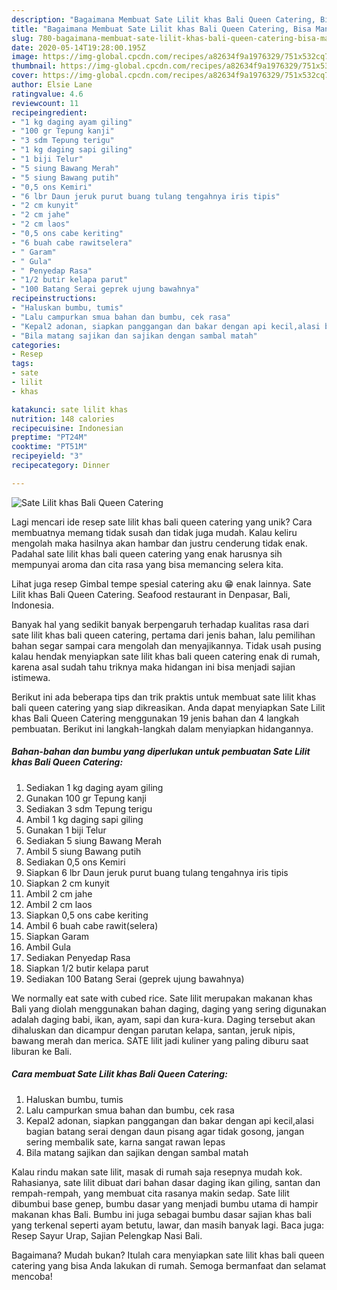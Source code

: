 ```yaml
---
description: "Bagaimana Membuat Sate Lilit khas Bali Queen Catering, Bisa Manjain Lidah"
title: "Bagaimana Membuat Sate Lilit khas Bali Queen Catering, Bisa Manjain Lidah"
slug: 780-bagaimana-membuat-sate-lilit-khas-bali-queen-catering-bisa-manjain-lidah
date: 2020-05-14T19:28:00.195Z
image: https://img-global.cpcdn.com/recipes/a82634f9a1976329/751x532cq70/sate-lilit-khas-bali-queen-catering-foto-resep-utama.jpg
thumbnail: https://img-global.cpcdn.com/recipes/a82634f9a1976329/751x532cq70/sate-lilit-khas-bali-queen-catering-foto-resep-utama.jpg
cover: https://img-global.cpcdn.com/recipes/a82634f9a1976329/751x532cq70/sate-lilit-khas-bali-queen-catering-foto-resep-utama.jpg
author: Elsie Lane
ratingvalue: 4.6
reviewcount: 11
recipeingredient:
- "1 kg daging ayam giling"
- "100 gr Tepung kanji"
- "3 sdm Tepung terigu"
- "1 kg daging sapi giling"
- "1 biji Telur"
- "5 siung Bawang Merah"
- "5 siung Bawang putih"
- "0,5 ons Kemiri"
- "6 lbr Daun jeruk purut buang tulang tengahnya iris tipis"
- "2 cm kunyit"
- "2 cm jahe"
- "2 cm laos"
- "0,5 ons cabe keriting"
- "6 buah cabe rawitselera"
- " Garam"
- " Gula"
- " Penyedap Rasa"
- "1/2 butir kelapa parut"
- "100 Batang Serai geprek ujung bawahnya"
recipeinstructions:
- "Haluskan bumbu, tumis"
- "Lalu campurkan smua bahan dan bumbu, cek rasa"
- "Kepal2 adonan, siapkan panggangan dan bakar dengan api kecil,alasi bagian batang serai dengan daun pisang agar tidak gosong, jangan sering membalik sate, karna sangat rawan lepas"
- "Bila matang sajikan dan sajikan dengan sambal matah"
categories:
- Resep
tags:
- sate
- lilit
- khas

katakunci: sate lilit khas 
nutrition: 148 calories
recipecuisine: Indonesian
preptime: "PT24M"
cooktime: "PT51M"
recipeyield: "3"
recipecategory: Dinner

---
```



![Sate Lilit khas Bali Queen Catering](https://img-global.cpcdn.com/recipes/a82634f9a1976329/751x532cq70/sate-lilit-khas-bali-queen-catering-foto-resep-utama.jpg)

Lagi mencari ide resep sate lilit khas bali queen catering yang unik? Cara membuatnya memang tidak susah dan tidak juga mudah. Kalau keliru mengolah maka hasilnya akan hambar dan justru cenderung tidak enak. Padahal sate lilit khas bali queen catering yang enak harusnya sih mempunyai aroma dan cita rasa yang bisa memancing selera kita.

Lihat juga resep Gimbal tempe spesial catering aku 😁 enak lainnya. Sate Lilit khas Bali Queen Catering. Seafood restaurant in Denpasar, Bali, Indonesia.

Banyak hal yang sedikit banyak berpengaruh terhadap kualitas rasa dari sate lilit khas bali queen catering, pertama dari jenis bahan, lalu pemilihan bahan segar sampai cara mengolah dan menyajikannya. Tidak usah pusing kalau hendak menyiapkan sate lilit khas bali queen catering enak di rumah, karena asal sudah tahu triknya maka hidangan ini bisa menjadi sajian istimewa.


Berikut ini ada beberapa tips dan trik praktis untuk membuat sate lilit khas bali queen catering yang siap dikreasikan. Anda dapat menyiapkan Sate Lilit khas Bali Queen Catering menggunakan 19 jenis bahan dan 4 langkah pembuatan. Berikut ini langkah-langkah dalam menyiapkan hidangannya.

<!--inarticleads1-->

##### Bahan-bahan dan bumbu yang diperlukan untuk pembuatan Sate Lilit khas Bali Queen Catering:

1. Sediakan 1 kg daging ayam giling
1. Gunakan 100 gr Tepung kanji
1. Sediakan 3 sdm Tepung terigu
1. Ambil 1 kg daging sapi giling
1. Gunakan 1 biji Telur
1. Sediakan 5 siung Bawang Merah
1. Ambil 5 siung Bawang putih
1. Sediakan 0,5 ons Kemiri
1. Siapkan 6 lbr Daun jeruk purut buang tulang tengahnya iris tipis
1. Siapkan 2 cm kunyit
1. Ambil 2 cm jahe
1. Ambil 2 cm laos
1. Siapkan 0,5 ons cabe keriting
1. Ambil 6 buah cabe rawit(selera)
1. Siapkan  Garam
1. Ambil  Gula
1. Sediakan  Penyedap Rasa
1. Siapkan 1/2 butir kelapa parut
1. Sediakan 100 Batang Serai (geprek ujung bawahnya)


We normally eat sate with cubed rice. Sate lilit merupakan makanan khas Bali yang diolah menggunakan bahan daging, daging yang sering digunakan adalah daging babi, ikan, ayam, sapi dan kura-kura. Daging tersebut akan dihaluskan dan dicampur dengan parutan kelapa, santan, jeruk nipis, bawang merah dan merica. SATE lilit jadi kuliner yang paling diburu saat liburan ke Bali. 

<!--inarticleads2-->

##### Cara membuat Sate Lilit khas Bali Queen Catering:

1. Haluskan bumbu, tumis
1. Lalu campurkan smua bahan dan bumbu, cek rasa
1. Kepal2 adonan, siapkan panggangan dan bakar dengan api kecil,alasi bagian batang serai dengan daun pisang agar tidak gosong, jangan sering membalik sate, karna sangat rawan lepas
1. Bila matang sajikan dan sajikan dengan sambal matah


Kalau rindu makan sate lilit, masak di rumah saja resepnya mudah kok. Rahasianya, sate lilit dibuat dari bahan dasar daging ikan giling, santan dan rempah-rempah, yang membuat cita rasanya makin sedap. Sate lilit dibumbui base genep, bumbu dasar yang menjadi bumbu utama di hampir makanan khas Bali. Bumbu ini juga sebagai bumbu dasar sajian khas bali yang terkenal seperti ayam betutu, lawar, dan masih banyak lagi. Baca juga: Resep Sayur Urap, Sajian Pelengkap Nasi Bali. 

Bagaimana? Mudah bukan? Itulah cara menyiapkan sate lilit khas bali queen catering yang bisa Anda lakukan di rumah. Semoga bermanfaat dan selamat mencoba!
